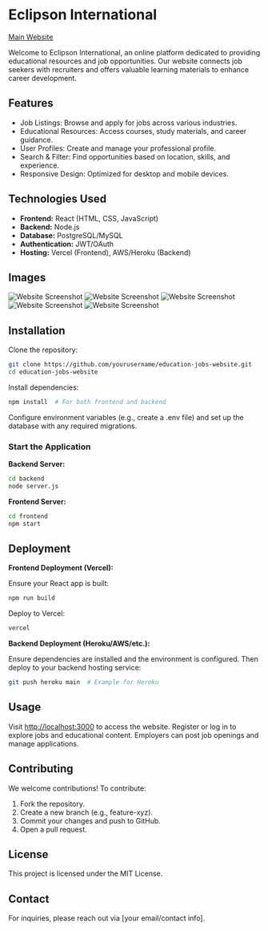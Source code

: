 # **Eclipson International**

[Main Website](https://eclipsoninternational.com/)

Welcome to Eclipson International, an online platform dedicated to providing educational resources and job opportunities. Our website connects job seekers with recruiters and offers valuable learning materials to enhance career development.

## Features
- Job Listings: Browse and apply for jobs across various industries.
- Educational Resources: Access courses, study materials, and career guidance.
- User Profiles: Create and manage your professional profile.
- Search & Filter: Find opportunities based on location, skills, and experience.
- Responsive Design: Optimized for desktop and mobile devices.

## Technologies Used
- **Frontend:** React (HTML, CSS, JavaScript)
- **Backend:** Node.js
- **Database:** PostgreSQL/MySQL
- **Authentication:** JWT/OAuth
- **Hosting:** Vercel (Frontend), AWS/Heroku (Backend)

## Images
![Website Screenshot](public/images/screenshot%20(7).png)
![Website Screenshot](public/images/screenshot%20(8).png)
![Website Screenshot](public/images/screenshot%20(16).png)
![Website Screenshot](public/images/screenshot%20(11).png)
![Website Screenshot](public/images/screenshot%20(2).png)

## Installation

Clone the repository:

```bash
git clone https://github.com/yourusername/education-jobs-website.git
cd education-jobs-website
```

Install dependencies:

```bash
npm install  # For both frontend and backend
```

Configure environment variables (e.g., create a .env file) and set up the database with any required migrations.

### Start the Application

**Backend Server:**

```bash
cd backend
node server.js
```

**Frontend Server:**

```bash
cd frontend
npm start
```

## Deployment

**Frontend Deployment (Vercel):**

Ensure your React app is built:

```bash
npm run build
```

Deploy to Vercel:

```bash
vercel
```

**Backend Deployment (Heroku/AWS/etc.):**

Ensure dependencies are installed and the environment is configured. Then deploy to your backend hosting service:

```bash
git push heroku main  # Example for Heroku
```

## Usage

Visit [http://localhost:3000](http://localhost:3000) to access the website. Register or log in to explore jobs and educational content. Employers can post job openings and manage applications.

## Contributing

We welcome contributions! To contribute:

1. Fork the repository.
2. Create a new branch (e.g., feature-xyz).
3. Commit your changes and push to GitHub.
4. Open a pull request.

## License

This project is licensed under the MIT License.

## Contact

For inquiries, please reach out via [your email/contact info].

